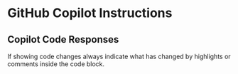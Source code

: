 # GitHub Copilot Instructions

## Copilot Code Responses

If showing code changes always indicate what has changed by highlights or comments inside the code block.